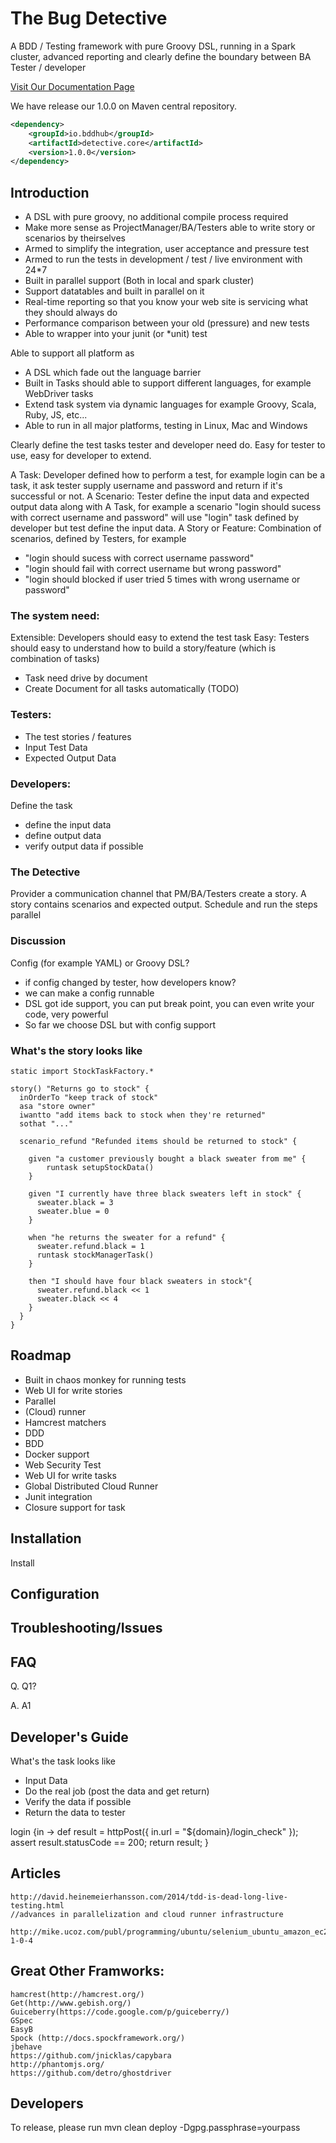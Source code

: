# The Bug Detective
A BDD / Testing framework with pure Groovy DSL, running in a Spark cluster, advanced reporting and clearly define the boundary between BA Tester / developer  

[Visit Our Documentation Page](http://detectiveframework.github.io/detective)

We have release our 1.0.0 on Maven central repository.

```xml
<dependency>
	<groupId>io.bddhub</groupId>
	<artifactId>detective.core</artifactId>
	<version>1.0.0</version>
</dependency>
```

## Introduction

* A DSL with pure groovy, no additional compile process required
* Make more sense as ProjectManager/BA/Testers able to write story or scenarios by theirselves
* Armed to simplify the integration, user acceptance and pressure test
* Armed to run the tests in development / test / live environment with 24*7
* Built in parallel support (Both in local and spark cluster)
* Support datatables and built in parallel on it
* Real-time reporting so that you know your web site is servicing what they should always do
* Performance comparison between your old (pressure) and new tests
* Able to wrapper into your junit (or *unit) test

Able to support all platform as

* A DSL which fade out the language barrier
* Built in Tasks should able to support different languages, for example WebDriver tasks 
* Extend task system via dynamic languages for example Groovy, Scala, Ruby, JS, etc...
* Able to run in all major platforms, testing in Linux, Mac and Windows

Clearly define the test tasks tester and developer need do. Easy for tester to use, easy for developer to extend.

A Task: Developer defined how to perform a test, for example login can be a task, it ask tester supply username and password and return if it's successful or not.
A Scenario: Tester define the input data and expected output data along with A Task, for example a scenario "login should sucess with correct username and password" will use "login" task defined by developer but test define the input data.
A Story or Feature: Combination of scenarios, defined by Testers, for example 
  - "login should sucess with correct username password"
  - "login should fail with correct username but wrong password"
  - "login should blocked if user tried 5 times with wrong username or password"

### The system need:
Extensible: Developers should easy to extend the test task
Easy: Testers should easy to understand how to build a story/feature (which is combination of tasks)
  - Task need drive by document
  - Create Document for all tasks automatically (TODO)

### Testers:
  - The test stories / features
  - Input Test Data
  - Expected Output Data

### Developers:
  Define the task
  - define the input data
  - define output data
  - verify output data if possible

### The Detective
  Provider a communication channel that PM/BA/Testers create a story.
  A story contains scenarios and expected output.
  Schedule and run the steps parallel
  
### Discussion 
  Config (for example YAML) or Groovy DSL?
  - if config changed by tester, how developers know?
  - we can make a config runnable
  - DSL got ide support, you can put break point, you can even write your code, very powerful
  - So far we choose DSL but with config support  

### What's the story looks like
    static import StockTaskFactory.*
    
	story() "Returns go to stock" {
      inOrderTo "keep track of stock"
      asa "store owner"
      iwantto "add items back to stock when they're returned"
      sothat "..."
      
      scenario_refund "Refunded items should be returned to stock" {
        
        given "a customer previously bought a black sweater from me" {
        	runtask setupStockData()  
        }
        
        given "I currently have three black sweaters left in stock" {
          sweater.black = 3
          sweater.blue = 0
        }
        
        when "he returns the sweater for a refund" {
          sweater.refund.black = 1
          runtask stockManagerTask()
        }
        
        then "I should have four black sweaters in stock"{
          sweater.refund.black << 1
          sweater.black << 4
        }
      }
    }
  
## Roadmap

  - Built in chaos monkey for running tests
  - Web UI for write stories
  - Parallel
  - (Cloud) runner
  - Hamcrest matchers
  - DDD
  - BDD
  - Docker support
  - Web Security Test
  - Web UI for write tasks
  - Global Distributed Cloud Runner
  - Junit integration
  - Closure support for task
  
  
## Installation

Install 

## Configuration


## Troubleshooting/Issues

  
## FAQ

Q. Q1?

A. A1  
  
## Developer's Guide

What's the task looks like
  - Input Data
  - Do the real job (post the data and get return)
  - Verify the data if possible
  - Return the data to tester

  login {in ->
    def result = httpPost({
    		in.url = "${domain}/login_check"
    	});
    assert result.statusCode == 200;
    return result;
  }  
  
## Articles
	http://david.heinemeierhansson.com/2014/tdd-is-dead-long-live-testing.html
	//advances in parallelization and cloud runner infrastructure
	
	http://mike.ucoz.com/publ/programming/ubuntu/selenium_ubuntu_amazon_ec2_headless/8-1-0-4
  
## Great Other Framworks:
	hamcrest(http://hamcrest.org/)
	Get(http://www.gebish.org/)
	Guiceberry(https://code.google.com/p/guiceberry/)
	GSpec
	EasyB
	Spock (http://docs.spockframework.org/)
	jbehave
	https://github.com/jnicklas/capybara
	http://phantomjs.org/
	https://github.com/detro/ghostdriver
	
	
	
 ## Developers
   To release, please run
   mvn clean deploy -Dgpg.passphrase=yourpass